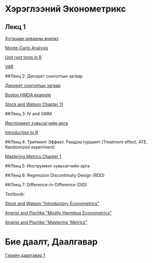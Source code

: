 # Хэрэглээний Эконометрикс

## Лекц 1

[Хугацаан цувааны анализ](http://rpubs.com/Hasha/ts-applications)

[Monte-Carlo Analysis](http://rpubs.com/Hasha/MonteCarlo)

[Unit root tests in R](http://rpubs.com/Hasha/UR)

[VAR](http://rpubs.com/Hasha/VAR) 



##Лекц 2: Дискрет сонголтын загвар

[Дискрет сонголтын загвар](https://rpubs.com/Hasha/discretechoice) 

[Boston HMDA example](https://rpubs.com/Hasha/hw1)

[Stock and Watson Chapter 11](https://www.dropbox.com/s/hqmfsc182od8xd2/ch11.pdf?dl=0)

##Лекц 3: IV and GMM
 
[Инструмент хувьсагчийн арга](https://www.dropbox.com/s/ggyznsu7moocr9i/IV.pdf?dl=0)

[Introduction to R](https://www.dropbox.com/s/p2hsmumwbombtmm/Intro_to_R.html?dl=0)

##Лекц 4: Тритмент Эффект, Рандом туршилт (Treatment effect, ATE, Randomized experiment)

[Mastering Metrics Chapter 1](http://press.princeton.edu/chapters/s10363.pdf)

##Лекц 5: Инструмент хувьсагчийн арга

##Лекц 6: Regression Discontinuity Design (RDD)

##Лекц 7: Difference-in-Difference (DID)

Textbook:

[Stock and Watson "Introductory Econometrics"](http://wps.aw.com/aw_stock_ie_3/178/45691/11696965.cw/index.html)

[Angrist and Pischke "Mostly Harmless Econometrics"](http://www.mostlyharmlesseconometrics.com/)

[Angrist and Pischke "Mastering 'Metrics"](http://masteringmetrics.com/)


# Бие даалт, Даалгавар

[Гэрийн даалгавар 1](http://rpubs.com/khashaa/hw1)
